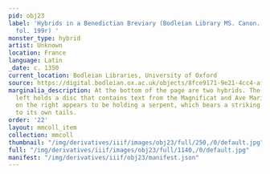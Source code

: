 ```yaml
---
pid: obj23
label: 'Hybrids in a Benedictian Breviary (Bodleian Library MS. Canon. Liturg. 192,
  fol. 199r) '
monster_type: hybrid
artist: Unknown
location: France
language: Latin
_date: c. 1350
current_location: Bodleian Libraries, University of Oxford
source: https://digital.bodleian.ox.ac.uk/objects/8fce9171-9e21-4cc4-af5b-b14967e59ef4/surfaces/9a3e42d0-5a2d-49a2-b769-d04540e25c9a/
marginalia_description: At the bottom of the page are two hybrids. The hybrid on the
  left holds a disc that contains text from the Magnificat and Ave Maria. The hybrid
  on the right appears to be holding a serpent, which bears a striking resemblance
  to its own tails.
order: '22'
layout: mmcoll_item
collection: mmcoll
thumbnail: "/img/derivatives/iiif/images/obj23/full/250,/0/default.jpg"
full: "/img/derivatives/iiif/images/obj23/full/1140,/0/default.jpg"
manifest: "/img/derivatives/iiif/obj23/manifest.json"
---
```

